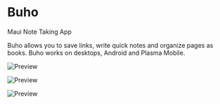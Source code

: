 # Buho
Maui Note Taking App

Buho allows you to save links, write quick notes and organize pages as books.
Buho works on desktops, Android and Plasma Mobile.

![Preview](https://i.imgur.com/LItIQyt.png)

![Preview](https://i.imgur.com/MQwDtHd.png)

![Preview](https://i.imgur.com/OC8AkWY.png)

